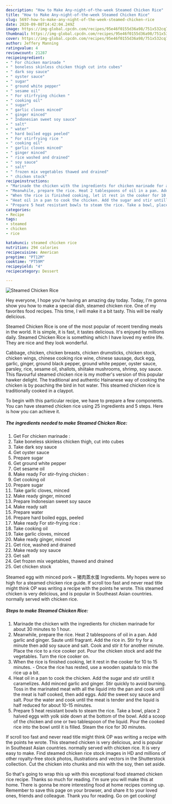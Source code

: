 ```yaml
---
description: "How to Make Any-night-of-the-week Steamed Chicken Rice"
title: "How to Make Any-night-of-the-week Steamed Chicken Rice"
slug: 5697-how-to-make-any-night-of-the-week-steamed-chicken-rice
date: 2020-09-08T14:42:04.249Z
image: https://img-global.cpcdn.com/recipes/95e46f0155d36a98/751x532cq70/steamed-chicken-rice-recipe-main-photo.jpg
thumbnail: https://img-global.cpcdn.com/recipes/95e46f0155d36a98/751x532cq70/steamed-chicken-rice-recipe-main-photo.jpg
cover: https://img-global.cpcdn.com/recipes/95e46f0155d36a98/751x532cq70/steamed-chicken-rice-recipe-main-photo.jpg
author: Jeffery Manning
ratingvalue: 4
reviewcount: 21287
recipeingredient:
- " For chicken marinade "
- " boneless skinless chicken thigh cut into cubes"
- " dark soy sauce"
- " oyster sauce"
- " sugar"
- " ground white pepper"
- " sesame oil"
- " For stirfrying chicken "
- " cooking oil"
- " sugar"
- " garlic cloves minced"
- " ginger minced"
- " Indonesian sweet soy sauce"
- " salt"
- " water"
- " hard boiled eggs peeled"
- " For stirfrying rice "
- " cooking oil"
- " garlic cloves minced"
- " ginger minced"
- " rice washed and drained"
- " soy sauce"
- " salt"
- " frozen mix vegetables thawed and drained"
- " chicken stock"
recipeinstructions:
- "Marinade the chicken with the ingredients for chicken marinade for about 30 minutes to 1 hour."
- "Meanwhile, prepare the rice. Heat 2 tablespoons of oil in a pan. Add garlic and ginger. Saute until fragrant. Add the rice in. Stir fry for a minute then add soy sauce and salt. Cook and stir it for another minute. Place the rice to a rice cooker pot. Pour the chicken stock and add the vegetables. Turn the rice cooker on."
- "When the rice is finished cooking, let it rest in the cooker for 10 to 15 minutes. Once the rice has rested, use a wooden spatula to mix the rice up a bit."
- "Heat oil in a pan to cook the chicken. Add the sugar and stir untill it caramelizes. Add minced garlic and ginger. Stir quickly to avoid burning. Toss in the marinated meat with all the liquid into the pan and cook until the meat is half cooked, then add eggs. Add the sweet soy sauce and salt. Pour the water and cook until the meat is tender and the liquid is half reduced for about 10-15 minutes."
- "Prepare 5 heat resistant bowls to steam the rice. Take a bowl, place 2 halved eggs with yolk side down at the bottom of the bowl. Add a scoop of the chicken and one or two tablespoon of the liquid. Pour the cooked rice into the bowl until it is filled. Steam the rice for 30 minutes."
categories:
- Recipe
tags:
- steamed
- chicken
- rice

katakunci: steamed chicken rice 
nutrition: 294 calories
recipecuisine: American
preptime: "PT12M"
cooktime: "PT59M"
recipeyield: "4"
recipecategory: Dessert

---
```



![Steamed Chicken Rice](https://img-global.cpcdn.com/recipes/95e46f0155d36a98/751x532cq70/steamed-chicken-rice-recipe-main-photo.jpg)

Hey everyone, I hope you're having an amazing day today. Today, I'm gonna show you how to make a special dish, steamed chicken rice. One of my favorites food recipes. This time, I will make it a bit tasty. This will be really delicious.

Steamed Chicken Rice is one of the most popular of recent trending meals in the world. It is simple, it is fast, it tastes delicious. It's enjoyed by millions daily. Steamed Chicken Rice is something which I have loved my entire life. They are nice and they look wonderful.

Cabbage, chicken, chicken breasts, chicken drumsticks, chicken stock, chicken wings, chinese cooking rice wine, chinese sausage, duck egg, garlic, ginger, ground black pepper, ground white pepper, oyster sauce, parsley, rice, sesame oil, shallots, shiitake mushrooms, shrimp, soy sauce. This flavourful steamed chicken rice is my mother&#39;s version of this popular hawker delight. The traditional and authentic Hainanese way of cooking the chicken is by poaching the bird in hot water. This steamed chicken rice is traditionally cooked in a claypot.


To begin with this particular recipe, we have to prepare a few components. You can have steamed chicken rice using 25 ingredients and 5 steps. Here is how you can achieve it.

<!--inarticleads1-->

##### The ingredients needed to make Steamed Chicken Rice:

1. Get  For chicken marinade :
1. Take  boneless skinless chicken thigh, cut into cubes
1. Take  dark soy sauce
1. Get  oyster sauce
1. Prepare  sugar
1. Get  ground white pepper
1. Get  sesame oil
1. Make ready  For stir-frying chicken :
1. Get  cooking oil
1. Prepare  sugar
1. Take  garlic cloves, minced
1. Make ready  ginger, minced
1. Prepare  Indonesian sweet soy sauce
1. Make ready  salt
1. Prepare  water
1. Prepare  hard boiled eggs, peeled
1. Make ready  For stir-frying rice :
1. Take  cooking oil
1. Take  garlic cloves, minced
1. Make ready  ginger, minced
1. Get  rice, washed and drained
1. Make ready  soy sauce
1. Get  salt
1. Get  frozen mix vegetables, thawed and drained
1. Get  chicken stock


Steamed egg with minced pork ~ 猪肉蒸水蛋 Ingredients. My hopes were so high for a steamed chicken rice guide. If scroll too fast and never read title might think OP was writing a recipe with the points he wrote. This steamed chicken is very delicious, and is popular in Southeast Asian countries. normally served with chicken rice. 

<!--inarticleads2-->

##### Steps to make Steamed Chicken Rice:

1. Marinade the chicken with the ingredients for chicken marinade for about 30 minutes to 1 hour.
1. Meanwhile, prepare the rice. Heat 2 tablespoons of oil in a pan. Add garlic and ginger. Saute until fragrant. Add the rice in. Stir fry for a minute then add soy sauce and salt. Cook and stir it for another minute. Place the rice to a rice cooker pot. Pour the chicken stock and add the vegetables. Turn the rice cooker on.
1. When the rice is finished cooking, let it rest in the cooker for 10 to 15 minutes. - Once the rice has rested, use a wooden spatula to mix the rice up a bit.
1. Heat oil in a pan to cook the chicken. Add the sugar and stir untill it caramelizes. Add minced garlic and ginger. Stir quickly to avoid burning. Toss in the marinated meat with all the liquid into the pan and cook until the meat is half cooked, then add eggs. Add the sweet soy sauce and salt. Pour the water and cook until the meat is tender and the liquid is half reduced for about 10-15 minutes.
1. Prepare 5 heat resistant bowls to steam the rice. Take a bowl, place 2 halved eggs with yolk side down at the bottom of the bowl. Add a scoop of the chicken and one or two tablespoon of the liquid. Pour the cooked rice into the bowl until it is filled. Steam the rice for 30 minutes.


If scroll too fast and never read title might think OP was writing a recipe with the points he wrote. This steamed chicken is very delicious, and is popular in Southeast Asian countries. normally served with chicken rice. It is very easy to make. Find steamed chicken rice stock images in HD and millions of other royalty-free stock photos, illustrations and vectors in the Shutterstock collection. Cut the chicken into chunks and mix with the soy, then set aside. 

So that's going to wrap this up with this exceptional food steamed chicken rice recipe. Thanks so much for reading. I'm sure you will make this at home. There is gonna be more interesting food at home recipes coming up. Remember to save this page on your browser, and share it to your loved ones, friends and colleague. Thank you for reading. Go on get cooking!
